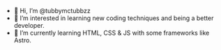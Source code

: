 - 👋 Hi, I’m @tubbymctubbzz
- 👀 I’m interested in learning new coding techniques and being a better developer.
- 🌱 I’m currently learning HTML, CSS & JS with some frameworks like Astro.

